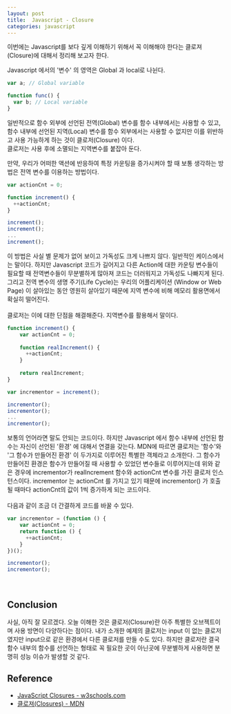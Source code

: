 ```yaml
---
layout: post
title:  Javascript - Closure
categories: javascript
---
```


이번에는 Javascript를 보다 깊게 이해하기 위해서 꼭 이해해야 한다는 클로져(Closure)에 대해서 정리해 보고자 한다. <br>

Javascript 에서의 '변수' 의 영역은 Global 과 local로 나뉜다. <br>

```javascript
var a; // Global variable

function func() {
  var b; // Local variable
}
```

일반적으로 함수 외부에 선언된 전역(Global) 변수를 함수 내부에서는 사용할 수 있고, 함수 내부에 선언된 지역(Local) 변수를 함수 외부에서는 사용할 수 없지만 이를 위반하고 사용 가능하게 하는 것이 클로저(Closure) 이다. <br>
클로저는 사용 후에 소멸되는 지역변수를 붙잡아 둔다. <br>

만약, 우리가 어떠한 액션에 반응하여 특정 카운팅을 증가시켜야 할 때 보통 생각하는 방법은 전역 변수를 이용하는 방법이다.

```javascript
var actionCnt = 0;

function increment() {
  ++actionCnt;
}

increment();
increment();
...
increment();
```

이 방법은 사실 별 문제가 없어 보이고 가독성도 크게 나쁘지 않다. 일반적인 케이스에서는 말이다. 하지만 Javascript 코드가 길어지고 다른 Action에 대한 카운팅 변수들이 필요할 때 전역변수들이 무분별하게 많아져 코드는 더러워지고 가독성도 나빠지게 된다. 그리고 전역 변수의 생명 주기(Life Cycle)는 우리의 어플리케이션 (Window or Web Page) 이 살아있는 동안 영원히 살아있기 때문에 지역 변수에 비해 메모리 활용면에서 확실히 떨어진다. <br>
<br>
클로저는 이에 대한 단점을 해결해준다. 지역변수를 활용해서 말이다. <br> 

```javascript
function increment() {
    var actionCnt = 0;
    
    function realIncrement() {
      ++actionCnt;
    }
    
    return realIncrement;
}

var incrementor = increment();

incrementor();
incrementor();
...
incrementor();
```

보통의 언어라면 말도 안되는 코드이다. 하지만 Javascript 에서 함수 내부에 선언된 함수는 자신이 선언된 '환경' 에 대해서 연결을 갖는다. MDN에 따르면 클로저는 '함수'와 '그 함수가 만들어진 환경' 이 두가지로 이루어진 특별한 객체라고 소개한다. 그 함수가 만들어진 환경은 함수가 만들어질 때 사용할 수 있었던 변수들로 이루어지는데 위와 같은 경우에 incrementor가 realIncrement 함수와 actionCnt 변수를 가진 클로저 인스턴스이다. incrementor 는 actionCnt 를 가지고 있기 때문에 incrementor() 가 호출될 때마다 actionCnt의 값이 1씩 증가하게 되는 코드이다. <br>
<br>
다음과 같이 조금 더 간결하게 코드를 바꿀 수 있다.

```javascript
var incrementor = (function () {
    var actionCnt = 0;
    return function () {
      ++actionCnt;
    }
})();

incrementor();
incrementor();
```

<br>

<h2>Conclusion</h2>
사실, 아직 잘 모르겠다. 오늘 이해한 것은 클로저(Closure)란 아주 특별한 오브젝트이며 사용 방면이 다양하다는 점이다. 내가 소개한 예제의 클로저는 input 이 없는 클로저 였지만 input으로 같은 환경에서 다른 클로저를 만들 수도 있다. 하지만 클로저란 결국 함수 내부의 함수를 선언하는 형태로 꼭 필요한 곳이 아닌곳에 무분별하게 사용하면 분명히 성능 이슈가 발생할 것 같다. <br>


<h2>Reference</h2>

- [JavaScript Closures - w3schools.com](http://www.w3schools.com/js/js_function_closures.asp)
- [클로져(Closures) - MDN](https://developer.mozilla.org/ko/docs/Web/JavaScript/Guide/Closures)




